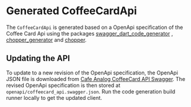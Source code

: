 # Generated CoffeeCardApi

The `CoffeeCardApi` is generated based on a OpenApi specification of the Coffee Card Api using the
packages [swagger_dart_code_generator](https://pub.dev/packages/swagger_dart_code_generator)
, [chopper_generator](https://pub.dev/packages/chopper_generator)
and [chopper](https://pub.dev/packages/chopper).

## Updating the API

To update to a new revision of the OpenApi specification, the OpenApi JSON file is downloaded
from [Cafe Analog CoffeeCard API Swagger](https://analogio.dk/clippy/swagger). The revised OpenApi
specification is then stored at `openapi/coffeecard_api.swagger.json`. Run the code generation build
runner locally to get the updated client.